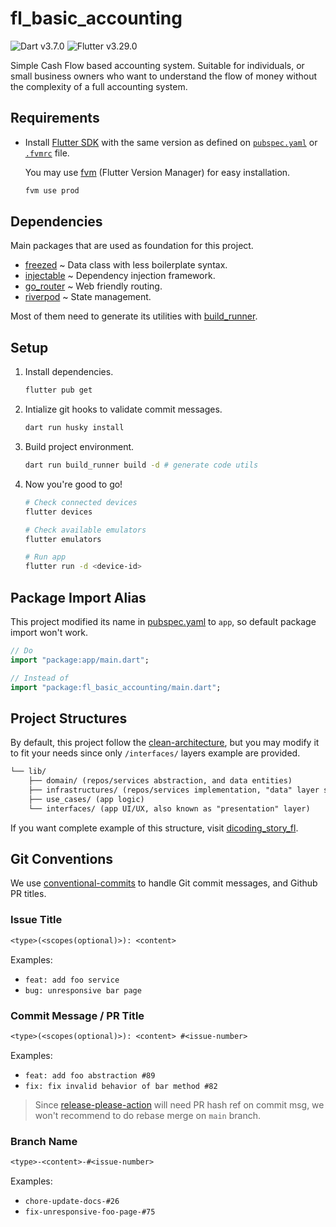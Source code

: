 # fl_basic_accounting

[dart-badge]:
  https://img.shields.io/badge/SDK-^3.7.0-red?style=flat&logo=dart&logoColor=2cb8f7&labelColor=333333&color=01579b
[fl-badge]:
  https://img.shields.io/badge/SDK-^3.29.0-red?style=flat&logo=flutter&logoColor=2cb8f7&labelColor=333333&color=01579b

![Dart v3.7.0][dart-badge] ![Flutter v3.29.0][fl-badge]

Simple Cash Flow based accounting system. Suitable for individuals, or small
business owners who want to understand the flow of money without the complexity
of a full accounting system.

## Requirements

[fl-archive]: https://docs.flutter.dev/release/archive
[fvm]: https://fvm.app/documentation

- Install [Flutter SDK][fl-archive] with the same version as defined on
  [`pubspec.yaml`](pubspec.yaml) or [`.fvmrc`](.fvmrc) file.

  You may use [fvm] (Flutter Version Manager) for easy installation.

  ```sh
  fvm use prod
  ```

## Dependencies

Main packages that are used as foundation for this project.

[build_runner]: https://pub.dev/packages/build_runner
[injectable]: https://pub.dev/packages/injectable
[freezed]: https://pub.dev/packages/freezed
[go_router]: https://pub.dev/packages/go_router
[riverpod]: https://riverpod.dev

- [freezed] ~ Data class with less boilerplate syntax.
- [injectable] ~ Dependency injection framework.
- [go_router] ~ Web friendly routing.
- [riverpod] ~ State management.

Most of them need to generate its utilities with [build_runner].

## Setup

1. Install dependencies.

   ```sh
   flutter pub get
   ```

2. Intialize git hooks to validate commit messages.

   ```sh
   dart run husky install
   ```

3. Build project environment.

   ```sh
   dart run build_runner build -d # generate code utils
   ```

4. Now you're good to go!

   ```sh
   # Check connected devices
   flutter devices

   # Check available emulators
   flutter emulators

   # Run app
   flutter run -d <device-id>
   ```

## Package Import Alias

[pubspec.yaml]: ./pubspec.yaml

This project modified its name in [pubspec.yaml] to `app`, so default package
import won't work.

```dart
// Do
import "package:app/main.dart";

// Instead of
import "package:fl_basic_accounting/main.dart";
```

## Project Structures

[clean-architecture]:
  https://medium.com/@DrunknCode/clean-architecture-simplified-and-in-depth-guide-026333c54454

By default, this project follow the [clean-architecture], but you may modify it
to fit your needs since only `/interfaces/` layers example are provided.

```txt
└── lib/
    ├── domain/ (repos/services abstraction, and data entities)
    ├── infrastructures/ (repos/services implementation, "data" layer stored here too)
    ├── use_cases/ (app logic)
    └── interfaces/ (app UI/UX, also known as "presentation" layer)
```

[dicoding_story_fl]: https://github.com/KeidsID/dicoding_story_fl

If you want complete example of this structure, visit [dicoding_story_fl].

## Git Conventions

[conventional-commits]: https://www.conventionalcommits.org
[release-please-action]: https://github.com/googleapis/release-please-action

We use [conventional-commits] to handle Git commit messages, and Github PR
titles.

### Issue Title

```txt
<type>(<scopes(optional)>): <content>
```

Examples:

- `feat: add foo service`
- `bug: unresponsive bar page`

### Commit Message / PR Title

```txt
<type>(<scopes(optional)>): <content> #<issue-number>
```

Examples:

- `feat: add foo abstraction #89`
- `fix: fix invalid behavior of bar method #82`

> Since [release-please-action] will need PR hash ref on commit msg, we won't
> recommend to do rebase merge on `main` branch.

### Branch Name

```txt
<type>-<content>-#<issue-number>
```

Examples:

- `chore-update-docs-#26`
- `fix-unresponsive-foo-page-#75`
